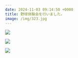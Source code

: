 ```yaml
---
date: 2024-11-03 09:14:50 +0000
title: 野球体験会を行いました。
image: /img/323.jpg
---
```

![](/img/324.jpg)

![](/img/325.jpg)

![](/img/326.jpg)
